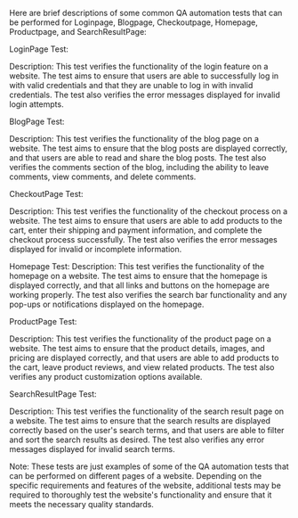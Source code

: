 Here are brief descriptions of some common QA automation tests that can be performed for Loginpage, Blogpage, Checkoutpage, Homepage, Productpage, and 
SearchResultPage:

LoginPage Test:

Description: This test verifies the functionality of the login feature on a website. 
The test aims to ensure that users are able to successfully log in with valid credentials and that they are unable to log in with invalid credentials. 
The test also verifies the error messages displayed for invalid login attempts.

BlogPage Test:

Description: This test verifies the functionality of the blog page on a website. 
The test aims to ensure that the blog posts are displayed correctly, and that users are able to read and share the blog posts. 
The test also verifies the comments section of the blog, including the ability to leave comments, view comments, and delete comments.

CheckoutPage Test:

Description: This test verifies the functionality of the checkout process on a website. 
The test aims to ensure that users are able to add products to the cart, enter their shipping and payment information, and complete the checkout 
process successfully. The test also verifies the error messages displayed for invalid or incomplete information.

Homepage Test:
Description: This test verifies the functionality of the homepage on a website. 
The test aims to ensure that the homepage is displayed correctly, and that all links and buttons on the homepage are working properly. 
The test also verifies the search bar functionality and any pop-ups or notifications displayed on the homepage.

ProductPage Test:

Description: This test verifies the functionality of the product page on a website. 
The test aims to ensure that the product details, images, and pricing are displayed correctly, and that users are able to add products to the cart, 
leave product reviews, and view related products. The test also verifies any product customization options available.

SearchResultPage Test:

Description: This test verifies the functionality of the search result page on a website. 
The test aims to ensure that the search results are displayed correctly based on the user's search terms, and that users are able to 
filter and sort the search results as desired. The test also verifies any error messages displayed for invalid search terms.


Note:
These tests are just examples of some of the QA automation tests that can be performed on different pages of a website. 
Depending on the specific requirements and features of the website, additional tests may be required to thoroughly test the website's 
functionality and ensure that it meets the necessary quality standards.

